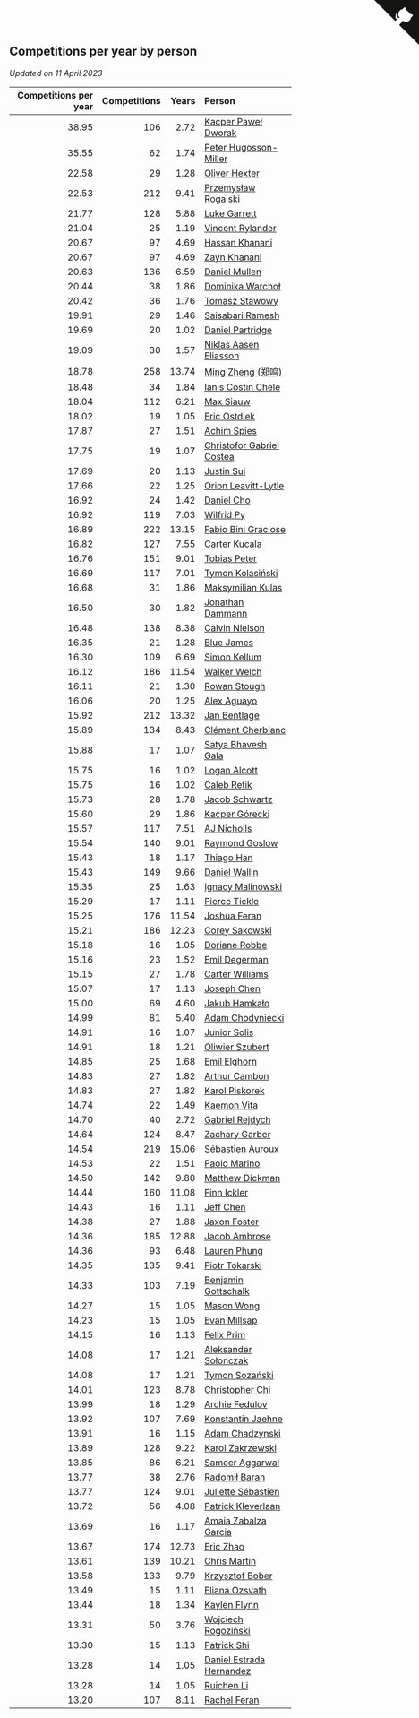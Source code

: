 ## Competitions per year by person

*Updated on 11 April 2023*

| Competitions per year | Competitions | Years | Person |
| ---: | ---: | ---: | :--- |
| 38.95 | 106 | 2.72 | [Kacper Paweł Dworak](https://www.worldcubeassociation.org/persons/2020DWOR01) |
| 35.55 | 62 | 1.74 | [Peter Hugosson-Miller](https://www.worldcubeassociation.org/persons/2021HUGO01) |
| 22.58 | 29 | 1.28 | [Oliver Hexter](https://www.worldcubeassociation.org/persons/2022HEXT01) |
| 22.53 | 212 | 9.41 | [Przemysław Rogalski](https://www.worldcubeassociation.org/persons/2013ROGA02) |
| 21.77 | 128 | 5.88 | [Luke Garrett](https://www.worldcubeassociation.org/persons/2017GARR05) |
| 21.04 | 25 | 1.19 | [Vincent Rylander](https://www.worldcubeassociation.org/persons/2022RYLA01) |
| 20.67 | 97 | 4.69 | [Hassan Khanani](https://www.worldcubeassociation.org/persons/2018KHAN26) |
| 20.67 | 97 | 4.69 | [Zayn Khanani](https://www.worldcubeassociation.org/persons/2018KHAN28) |
| 20.63 | 136 | 6.59 | [Daniel Mullen](https://www.worldcubeassociation.org/persons/2016MULL04) |
| 20.44 | 38 | 1.86 | [Dominika Warchoł](https://www.worldcubeassociation.org/persons/2021WARC01) |
| 20.42 | 36 | 1.76 | [Tomasz Stawowy](https://www.worldcubeassociation.org/persons/2021STAW01) |
| 19.91 | 29 | 1.46 | [Saisabari Ramesh](https://www.worldcubeassociation.org/persons/2021RAME01) |
| 19.69 | 20 | 1.02 | [Daniel Partridge](https://www.worldcubeassociation.org/persons/2022PART02) |
| 19.09 | 30 | 1.57 | [Niklas Aasen Eliasson](https://www.worldcubeassociation.org/persons/2021ELIA01) |
| 18.78 | 258 | 13.74 | [Ming Zheng (郑鸣)](https://www.worldcubeassociation.org/persons/2009ZHEN11) |
| 18.48 | 34 | 1.84 | [Ianis Costin Chele](https://www.worldcubeassociation.org/persons/2021CHEL01) |
| 18.04 | 112 | 6.21 | [Max Siauw](https://www.worldcubeassociation.org/persons/2017SIAU02) |
| 18.02 | 19 | 1.05 | [Eric Ostdiek](https://www.worldcubeassociation.org/persons/2022OSTD01) |
| 17.87 | 27 | 1.51 | [Achim Spies](https://www.worldcubeassociation.org/persons/2021SPIE01) |
| 17.75 | 19 | 1.07 | [Christofor Gabriel Costea](https://www.worldcubeassociation.org/persons/2022COST03) |
| 17.69 | 20 | 1.13 | [Justin Sui](https://www.worldcubeassociation.org/persons/2022SUIJ01) |
| 17.66 | 22 | 1.25 | [Orion Leavitt-Lytle](https://www.worldcubeassociation.org/persons/2022LEAV01) |
| 16.92 | 24 | 1.42 | [Daniel Cho](https://www.worldcubeassociation.org/persons/2021CHOD01) |
| 16.92 | 119 | 7.03 | [Wilfrid Py](https://www.worldcubeassociation.org/persons/2016PYWI01) |
| 16.89 | 222 | 13.15 | [Fabio Bini Graciose](https://www.worldcubeassociation.org/persons/2010GRAC02) |
| 16.82 | 127 | 7.55 | [Carter Kucala](https://www.worldcubeassociation.org/persons/2015KUCA01) |
| 16.76 | 151 | 9.01 | [Tobias Peter](https://www.worldcubeassociation.org/persons/2014PETE03) |
| 16.69 | 117 | 7.01 | [Tymon Kolasiński](https://www.worldcubeassociation.org/persons/2016KOLA02) |
| 16.68 | 31 | 1.86 | [Maksymilian Kulas](https://www.worldcubeassociation.org/persons/2021KULA02) |
| 16.50 | 30 | 1.82 | [Jonathan Dammann](https://www.worldcubeassociation.org/persons/2021DAMM01) |
| 16.48 | 138 | 8.38 | [Calvin Nielson](https://www.worldcubeassociation.org/persons/2014NIEL03) |
| 16.35 | 21 | 1.28 | [Blue James](https://www.worldcubeassociation.org/persons/2022JAME01) |
| 16.30 | 109 | 6.69 | [Simon Kellum](https://www.worldcubeassociation.org/persons/2016KELL12) |
| 16.12 | 186 | 11.54 | [Walker Welch](https://www.worldcubeassociation.org/persons/2011WELC01) |
| 16.11 | 21 | 1.30 | [Rowan Stough](https://www.worldcubeassociation.org/persons/2022STOU01) |
| 16.06 | 20 | 1.25 | [Alex Aguayo](https://www.worldcubeassociation.org/persons/2022AGUA01) |
| 15.92 | 212 | 13.32 | [Jan Bentlage](https://www.worldcubeassociation.org/persons/2010BENT01) |
| 15.89 | 134 | 8.43 | [Clément Cherblanc](https://www.worldcubeassociation.org/persons/2014CHER05) |
| 15.88 | 17 | 1.07 | [Satya Bhavesh Gala](https://www.worldcubeassociation.org/persons/2022GALA03) |
| 15.75 | 16 | 1.02 | [Logan Alcott](https://www.worldcubeassociation.org/persons/2022ALCO02) |
| 15.75 | 16 | 1.02 | [Caleb Retik](https://www.worldcubeassociation.org/persons/2022RETI01) |
| 15.73 | 28 | 1.78 | [Jacob Schwartz](https://www.worldcubeassociation.org/persons/2021SCHW01) |
| 15.60 | 29 | 1.86 | [Kacper Górecki](https://www.worldcubeassociation.org/persons/2021GORE01) |
| 15.57 | 117 | 7.51 | [AJ Nicholls](https://www.worldcubeassociation.org/persons/2015NICH04) |
| 15.54 | 140 | 9.01 | [Raymond Goslow](https://www.worldcubeassociation.org/persons/2014GOSL01) |
| 15.43 | 18 | 1.17 | [Thiago Han](https://www.worldcubeassociation.org/persons/2022HANT01) |
| 15.43 | 149 | 9.66 | [Daniel Wallin](https://www.worldcubeassociation.org/persons/2013WALL03) |
| 15.35 | 25 | 1.63 | [Ignacy Malinowski](https://www.worldcubeassociation.org/persons/2021MALI02) |
| 15.29 | 17 | 1.11 | [Pierce Tickle](https://www.worldcubeassociation.org/persons/2022TICK01) |
| 15.25 | 176 | 11.54 | [Joshua Feran](https://www.worldcubeassociation.org/persons/2011FERA01) |
| 15.21 | 186 | 12.23 | [Corey Sakowski](https://www.worldcubeassociation.org/persons/2011SAKO01) |
| 15.18 | 16 | 1.05 | [Doriane Robbe](https://www.worldcubeassociation.org/persons/2022ROBB03) |
| 15.16 | 23 | 1.52 | [Emil Degerman](https://www.worldcubeassociation.org/persons/2021DEGE01) |
| 15.15 | 27 | 1.78 | [Carter Williams](https://www.worldcubeassociation.org/persons/2021WILL06) |
| 15.07 | 17 | 1.13 | [Joseph Chen](https://www.worldcubeassociation.org/persons/2022CHEN16) |
| 15.00 | 69 | 4.60 | [Jakub Hamkało](https://www.worldcubeassociation.org/persons/2018HAMK01) |
| 14.99 | 81 | 5.40 | [Adam Chodyniecki](https://www.worldcubeassociation.org/persons/2017CHOD02) |
| 14.91 | 16 | 1.07 | [Junior Solis](https://www.worldcubeassociation.org/persons/2022SOLI03) |
| 14.91 | 18 | 1.21 | [Oliwier Szubert](https://www.worldcubeassociation.org/persons/2022SZUB01) |
| 14.85 | 25 | 1.68 | [Emil Elghorn](https://www.worldcubeassociation.org/persons/2021ELGH01) |
| 14.83 | 27 | 1.82 | [Arthur Cambon](https://www.worldcubeassociation.org/persons/2021CAMB01) |
| 14.83 | 27 | 1.82 | [Karol Piskorek](https://www.worldcubeassociation.org/persons/2021PISK01) |
| 14.74 | 22 | 1.49 | [Kaemon Vita](https://www.worldcubeassociation.org/persons/2021VITA01) |
| 14.70 | 40 | 2.72 | [Gabriel Rejdych](https://www.worldcubeassociation.org/persons/2020REJD01) |
| 14.64 | 124 | 8.47 | [Zachary Garber](https://www.worldcubeassociation.org/persons/2014GARB01) |
| 14.54 | 219 | 15.06 | [Sébastien Auroux](https://www.worldcubeassociation.org/persons/2008AURO01) |
| 14.53 | 22 | 1.51 | [Paolo Marino](https://www.worldcubeassociation.org/persons/2021MARI04) |
| 14.50 | 142 | 9.80 | [Matthew Dickman](https://www.worldcubeassociation.org/persons/2013DICK01) |
| 14.44 | 160 | 11.08 | [Finn Ickler](https://www.worldcubeassociation.org/persons/2012ICKL01) |
| 14.43 | 16 | 1.11 | [Jeff Chen](https://www.worldcubeassociation.org/persons/2022CHEN19) |
| 14.38 | 27 | 1.88 | [Jaxon Foster](https://www.worldcubeassociation.org/persons/2021FOST01) |
| 14.36 | 185 | 12.88 | [Jacob Ambrose](https://www.worldcubeassociation.org/persons/2010AMBR01) |
| 14.36 | 93 | 6.48 | [Lauren Phung](https://www.worldcubeassociation.org/persons/2016PHUN02) |
| 14.35 | 135 | 9.41 | [Piotr Tokarski](https://www.worldcubeassociation.org/persons/2013TOKA01) |
| 14.33 | 103 | 7.19 | [Benjamin Gottschalk](https://www.worldcubeassociation.org/persons/2016GOTT01) |
| 14.27 | 15 | 1.05 | [Mason Wong](https://www.worldcubeassociation.org/persons/2022WONG03) |
| 14.23 | 15 | 1.05 | [Evan Millsap](https://www.worldcubeassociation.org/persons/2022MILL05) |
| 14.15 | 16 | 1.13 | [Felix Prim](https://www.worldcubeassociation.org/persons/2022PRIM01) |
| 14.08 | 17 | 1.21 | [Aleksander Sołonczak](https://www.worldcubeassociation.org/persons/2022SOLO01) |
| 14.08 | 17 | 1.21 | [Tymon Sozański](https://www.worldcubeassociation.org/persons/2022SOZA01) |
| 14.01 | 123 | 8.78 | [Christopher Chi](https://www.worldcubeassociation.org/persons/2014CHIC01) |
| 13.99 | 18 | 1.29 | [Archie Fedulov](https://www.worldcubeassociation.org/persons/2022FEDU01) |
| 13.92 | 107 | 7.69 | [Konstantin Jaehne](https://www.worldcubeassociation.org/persons/2015JAEH01) |
| 13.91 | 16 | 1.15 | [Adam Chadzynski](https://www.worldcubeassociation.org/persons/2022CHAD02) |
| 13.89 | 128 | 9.22 | [Karol Zakrzewski](https://www.worldcubeassociation.org/persons/2014ZAKR01) |
| 13.85 | 86 | 6.21 | [Sameer Aggarwal](https://www.worldcubeassociation.org/persons/2017AGGA01) |
| 13.77 | 38 | 2.76 | [Radomił Baran](https://www.worldcubeassociation.org/persons/2020BARA02) |
| 13.77 | 124 | 9.01 | [Juliette Sébastien](https://www.worldcubeassociation.org/persons/2014SEBA01) |
| 13.72 | 56 | 4.08 | [Patrick Kleverlaan](https://www.worldcubeassociation.org/persons/2019KLEV01) |
| 13.69 | 16 | 1.17 | [Amaia Zabalza Garcia](https://www.worldcubeassociation.org/persons/2022GARC03) |
| 13.67 | 174 | 12.73 | [Eric Zhao](https://www.worldcubeassociation.org/persons/2010ZHAO19) |
| 13.61 | 139 | 10.21 | [Chris Martin](https://www.worldcubeassociation.org/persons/2013MART03) |
| 13.58 | 133 | 9.79 | [Krzysztof Bober](https://www.worldcubeassociation.org/persons/2013BOBE01) |
| 13.49 | 15 | 1.11 | [Eliana Ozsvath](https://www.worldcubeassociation.org/persons/2022OZSV01) |
| 13.44 | 18 | 1.34 | [Kaylen Flynn](https://www.worldcubeassociation.org/persons/2022FLYN01) |
| 13.31 | 50 | 3.76 | [Wojciech Rogoziński](https://www.worldcubeassociation.org/persons/2019ROGO04) |
| 13.30 | 15 | 1.13 | [Patrick Shi](https://www.worldcubeassociation.org/persons/2022SHIP01) |
| 13.28 | 14 | 1.05 | [Daniel Estrada Hernandez](https://www.worldcubeassociation.org/persons/2022HERN07) |
| 13.28 | 14 | 1.05 | [Ruichen Li](https://www.worldcubeassociation.org/persons/2022LIRU02) |
| 13.20 | 107 | 8.11 | [Rachel Feran](https://www.worldcubeassociation.org/persons/2015FERA01) |


<a href="https://github.com/jonatanklosko/wca_statistics" class="github-corner" aria-label="View source on Github"><svg width="80" height="80" viewBox="0 0 250 250" style="fill:#151513; color:#fff; position: absolute; top: 0; border: 0; right: 0;" aria-hidden="true"><path d="M0,0 L115,115 L130,115 L142,142 L250,250 L250,0 Z"></path><path d="M128.3,109.0 C113.8,99.7 119.0,89.6 119.0,89.6 C122.0,82.7 120.5,78.6 120.5,78.6 C119.2,72.0 123.4,76.3 123.4,76.3 C127.3,80.9 125.5,87.3 125.5,87.3 C122.9,97.6 130.6,101.9 134.4,103.2" fill="currentColor" style="transform-origin: 130px 106px;" class="octo-arm"></path><path d="M115.0,115.0 C114.9,115.1 118.7,116.5 119.8,115.4 L133.7,101.6 C136.9,99.2 139.9,98.4 142.2,98.6 C133.8,88.0 127.5,74.4 143.8,58.0 C148.5,53.4 154.0,51.2 159.7,51.0 C160.3,49.4 163.2,43.6 171.4,40.1 C171.4,40.1 176.1,42.5 178.8,56.2 C183.1,58.6 187.2,61.8 190.9,65.4 C194.5,69.0 197.7,73.2 200.1,77.6 C213.8,80.2 216.3,84.9 216.3,84.9 C212.7,93.1 206.9,96.0 205.4,96.6 C205.1,102.4 203.0,107.8 198.3,112.5 C181.9,128.9 168.3,122.5 157.7,114.1 C157.9,116.9 156.7,120.9 152.7,124.9 L141.0,136.5 C139.8,137.7 141.6,141.9 141.8,141.8 Z" fill="currentColor" class="octo-body"></path></svg></a><style>.github-corner:hover .octo-arm{animation:octocat-wave 560ms ease-in-out}@keyframes octocat-wave{0%,100%{transform:rotate(0)}20%,60%{transform:rotate(-25deg)}40%,80%{transform:rotate(10deg)}}@media (max-width:500px){.github-corner:hover .octo-arm{animation:none}.github-corner .octo-arm{animation:octocat-wave 560ms ease-in-out}}</style>
